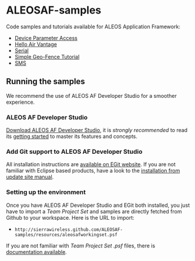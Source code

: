 ALEOSAF-samples
===============

Code samples and tutorials available for ALEOS Application Framework:

* [Device Parameter Access](http://github.com/SierraWireless/ALEOSAF-samples/tree/master/deviceparamaccess)
* [Hello Air Vantage](https://github.com/SierraWireless/ALEOSAF-samples/tree/master/helloairvantage)
* [Serial](https://github.com/SierraWireless/ALEOSAF-samples/tree/master/serial)
* [Simple Geo-Fence Tutorial](http://github.com/SierraWireless/ALEOSAF-samples/tree/master/simplegeofence)
* [SMS](http://github.com/SierraWireless/ALEOSAF-samples/tree/master/sms)

Running the samples
-------------------

We recommend the use of ALEOS AF Developer Studio for a smoother experience.

### ALEOS AF Developer Studio

[Download ALEOS AF Developer Studio](http://developer.sierrawireless.com/en/Resources/Resources/Tools/ALEOS_AF_Studio.aspx), it is *strongly recommended* to read its [getting started](http://developer.sierrawireless.com/en/Resources/Resources/Educational_Documentation/Tutorial_AAF_Getting_Started.aspx) to master its features and concepts.

### Add Git support to ALEOS AF Developer Studio

All installation instructions are [available on EGit website](http://www.eclipse.org/egit/download/).
If you are not familiar with Eclipse based products, have a look to the [installation from update site manual](http://help.eclipse.org/juno/index.jsp?topic=/org.eclipse.platform.doc.user/tasks/tasks-127.htm).

### Setting up the environment

Once you have ALEOS AF Developer Studio and EGit both installed, you just have to import  a *Team Project Set* and samples are directly fetched from Github to your workspace. Here is the URL to import:

* `http://sierrawireless.github.com/ALEOSAF-samples/resources/aleosafworkingset.psf`

If you are not familiar with *Team Project Set .psf*  files, there is [documentation available](http://wiki.eclipse.org/Project_Set_File).
